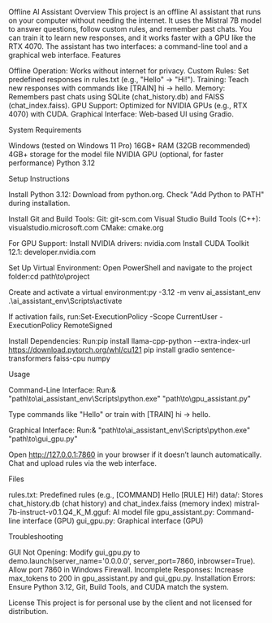 Offline AI Assistant
Overview
This project is an offline AI assistant that runs on your computer without needing the internet. It uses the Mistral 7B model to answer questions, follow custom rules, and remember past chats. You can train it to learn new responses, and it works faster with a GPU like the RTX 4070. The assistant has two interfaces: a command-line tool and a graphical web interface.
Features

Offline Operation: Works without internet for privacy.
Custom Rules: Set predefined responses in rules.txt (e.g., "Hello" → "Hi!").
Training: Teach new responses with commands like [TRAIN] hi → hello.
Memory: Remembers past chats using SQLite (chat_history.db) and FAISS (chat_index.faiss).
GPU Support: Optimized for NVIDIA GPUs (e.g., RTX 4070) with CUDA.
Graphical Interface: Web-based UI using Gradio.

System Requirements

Windows (tested on Windows 11 Pro)
16GB+ RAM (32GB recommended)
4GB+ storage for the model file
NVIDIA GPU (optional, for faster performance)
Python 3.12

Setup Instructions

Install Python 3.12:
Download from python.org.
Check "Add Python to PATH" during installation.


Install Git and Build Tools:
Git: git-scm.com
Visual Studio Build Tools (C++): visualstudio.microsoft.com
CMake: cmake.org


For GPU Support:
Install NVIDIA drivers: nvidia.com
Install CUDA Toolkit 12.1: developer.nvidia.com


Set Up Virtual Environment:
Open PowerShell and navigate to the project folder:cd path\to\project


Create and activate a virtual environment:py -3.12 -m venv ai_assistant_env
.\ai_assistant_env\Scripts\activate


If activation fails, run:Set-ExecutionPolicy -Scope CurrentUser -ExecutionPolicy RemoteSigned




Install Dependencies:
Run:pip install llama-cpp-python --extra-index-url https://download.pytorch.org/whl/cu121
pip install gradio sentence-transformers faiss-cpu numpy





Usage

Command-Line Interface:
Run:& "path\to\ai_assistant_env\Scripts\python.exe" "path\to\gpu_assistant.py"


Type commands like "Hello" or train with [TRAIN] hi → hello.


Graphical Interface:
Run:& "path\to\ai_assistant_env\Scripts\python.exe" "path\to\gui_gpu.py"


Open http://127.0.0.1:7860 in your browser if it doesn’t launch automatically.
Chat and upload rules via the web interface.



Files

rules.txt: Predefined rules (e.g., [COMMAND] Hello [RULE] Hi!)
data/: Stores chat_history.db (chat history) and chat_index.faiss (memory index)
mistral-7b-instruct-v0.1.Q4_K_M.gguf: AI model file
gpu_assistant.py: Command-line interface (GPU)
gui_gpu.py: Graphical interface (GPU)

Troubleshooting

GUI Not Opening: Modify gui_gpu.py to demo.launch(server_name='0.0.0.0', server_port=7860, inbrowser=True). Allow port 7860 in Windows Firewall.
Incomplete Responses: Increase max_tokens to 200 in gpu_assistant.py and gui_gpu.py.
Installation Errors: Ensure Python 3.12, Git, Build Tools, and CUDA match the system.

License
This project is for personal use by the client and not licensed for distribution.
